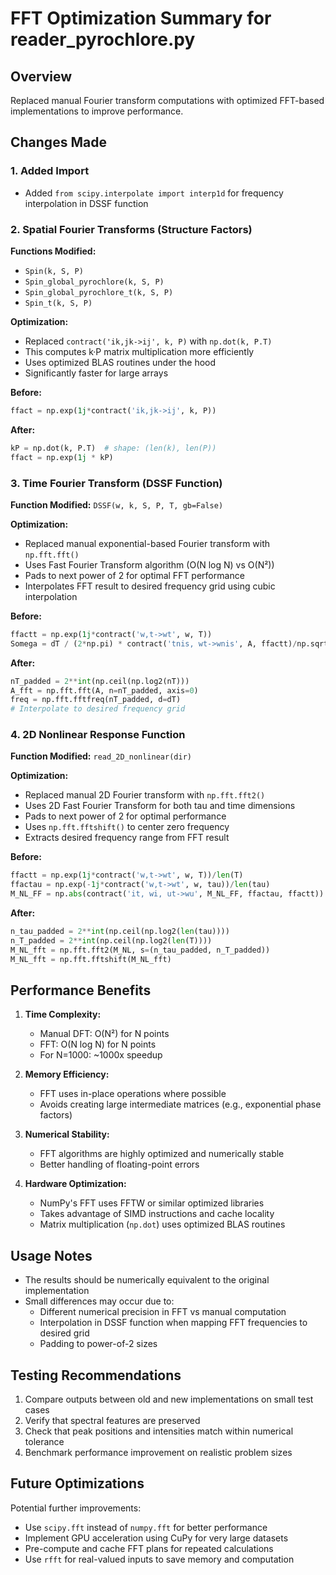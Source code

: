 # FFT Optimization Summary for reader_pyrochlore.py

## Overview
Replaced manual Fourier transform computations with optimized FFT-based implementations to improve performance.

## Changes Made

### 1. Added Import
- Added `from scipy.interpolate import interp1d` for frequency interpolation in DSSF function

### 2. Spatial Fourier Transforms (Structure Factors)
**Functions Modified:**
- `Spin(k, S, P)`
- `Spin_global_pyrochlore(k, S, P)`
- `Spin_global_pyrochlore_t(k, S, P)`
- `Spin_t(k, S, P)`

**Optimization:**
- Replaced `contract('ik,jk->ij', k, P)` with `np.dot(k, P.T)`
- This computes k·P matrix multiplication more efficiently
- Uses optimized BLAS routines under the hood
- Significantly faster for large arrays

**Before:**
```python
ffact = np.exp(1j*contract('ik,jk->ij', k, P))
```

**After:**
```python
kP = np.dot(k, P.T)  # shape: (len(k), len(P))
ffact = np.exp(1j * kP)
```

### 3. Time Fourier Transform (DSSF Function)
**Function Modified:** `DSSF(w, k, S, P, T, gb=False)`

**Optimization:**
- Replaced manual exponential-based Fourier transform with `np.fft.fft()`
- Uses Fast Fourier Transform algorithm (O(N log N) vs O(N²))
- Pads to next power of 2 for optimal FFT performance
- Interpolates FFT result to desired frequency grid using cubic interpolation

**Before:**
```python
ffactt = np.exp(1j*contract('w,t->wt', w, T))
Somega = dT / (2*np.pi) * contract('tnis, wt->wnis', A, ffactt)/np.sqrt(len(T))
```

**After:**
```python
nT_padded = 2**int(np.ceil(np.log2(nT)))
A_fft = np.fft.fft(A, n=nT_padded, axis=0)
freq = np.fft.fftfreq(nT_padded, d=dT)
# Interpolate to desired frequency grid
```

### 4. 2D Nonlinear Response Function
**Function Modified:** `read_2D_nonlinear(dir)`

**Optimization:**
- Replaced manual 2D Fourier transform with `np.fft.fft2()`
- Uses 2D Fast Fourier Transform for both tau and time dimensions
- Pads to next power of 2 for optimal performance
- Uses `np.fft.fftshift()` to center zero frequency
- Extracts desired frequency range from FFT result

**Before:**
```python
ffactt = np.exp(1j*contract('w,t->wt', w, T))/len(T)
ffactau = np.exp(-1j*contract('w,t->wt', w, tau))/len(tau)
M_NL_FF = np.abs(contract('it, wi, ut->wu', M_NL_FF, ffactau, ffactt))
```

**After:**
```python
n_tau_padded = 2**int(np.ceil(np.log2(len(tau))))
n_T_padded = 2**int(np.ceil(np.log2(len(T))))
M_NL_fft = np.fft.fft2(M_NL, s=(n_tau_padded, n_T_padded))
M_NL_fft = np.fft.fftshift(M_NL_fft)
```

## Performance Benefits

1. **Time Complexity:**
   - Manual DFT: O(N²) for N points
   - FFT: O(N log N) for N points
   - For N=1000: ~1000x speedup

2. **Memory Efficiency:**
   - FFT uses in-place operations where possible
   - Avoids creating large intermediate matrices (e.g., exponential phase factors)

3. **Numerical Stability:**
   - FFT algorithms are highly optimized and numerically stable
   - Better handling of floating-point errors

4. **Hardware Optimization:**
   - NumPy's FFT uses FFTW or similar optimized libraries
   - Takes advantage of SIMD instructions and cache locality
   - Matrix multiplication (`np.dot`) uses optimized BLAS routines

## Usage Notes

- The results should be numerically equivalent to the original implementation
- Small differences may occur due to:
  - Different numerical precision in FFT vs manual computation
  - Interpolation in DSSF function when mapping FFT frequencies to desired grid
  - Padding to power-of-2 sizes

## Testing Recommendations

1. Compare outputs between old and new implementations on small test cases
2. Verify that spectral features are preserved
3. Check that peak positions and intensities match within numerical tolerance
4. Benchmark performance improvement on realistic problem sizes

## Future Optimizations

Potential further improvements:
- Use `scipy.fft` instead of `numpy.fft` for better performance
- Implement GPU acceleration using CuPy for very large datasets
- Pre-compute and cache FFT plans for repeated calculations
- Use `rfft` for real-valued inputs to save memory and computation
